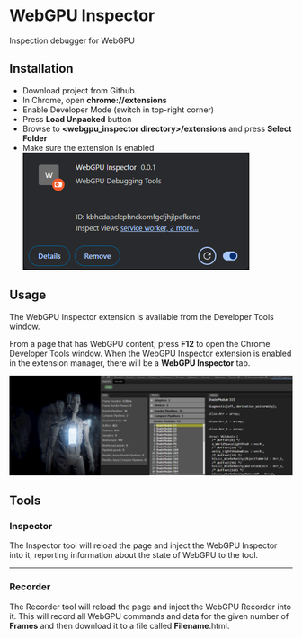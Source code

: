 # WebGPU Inspector

Inspection debugger for WebGPU

## Installation

- Download project from Github.
- In Chrome, open **chrome://extensions**
- Enable Developer Mode (switch in top-right corner)
- Press **Load Unpacked** button
- Browse to **<webgpu_inspector directory>/extensions** and press **Select Folder**
- Make sure the extension is enabled
![Enable Extension](images/enable_extension.png "Enable Extension")

## Usage

The WebGPU Inspector extension is available from the Developer Tools window.

From a page that has WebGPU content, press **F12** to open the Chrome Developer Tools window. When the WebGPU Inspector extension is enabled in the extension manager, there will be a **WebGPU Inspector** tab.

![WebGPU Inspector Panel](images/webgpu_inspector_panel.png)


## Tools

### Inspector

The Inspector tool will reload the page and inject the WebGPU Inspector into it, reporting information about the state of WebGPU to the tool.

----

### Recorder

The Recorder tool will reload the page and inject the WebGPU Recorder into it. This will record all WebGPU commands and data for the given number of **Frames** and then download it to a file called **Filename**.html.
